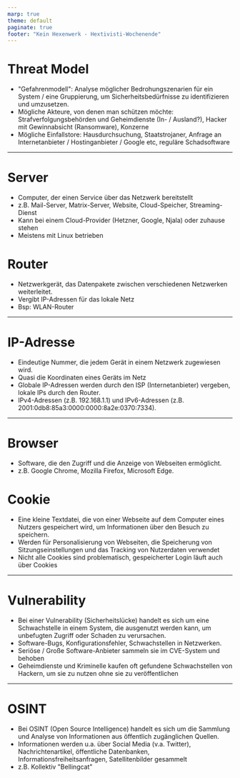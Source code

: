 ```yaml
---
marp: true
theme: default
paginate: true
footer: "Kein Hexenwerk - Hextivisti-Wochenende"
---
```


# Threat Model
- "Gefahrenmodell": Analyse möglicher Bedrohungszenarien für ein System / eine Gruppierung, um Sicherheitsbedürfnisse zu identifizieren und umzusetzen.
- Mögliche Akteure, von denen man schützen möchte: Strafverfolgungsbehörden und Geheimdienste (In- / Ausland?), Hacker mit Gewinnabsicht (Ransomware), Konzerne
- Mögliche Einfallstore: Hausdurchsuchung, Staatstrojaner, Anfrage an Internetanbieter / Hostinganbieter / Google etc, reguläre Schadsoftware

---

# Server

- Computer, der einen Service über das Netzwerk bereitstellt
- z.B. Mail-Server, Matrix-Server, Website, Cloud-Speicher, Streaming-Dienst
- Kann bei einem Cloud-Provider (Hetzner, Google, Njala) oder zuhause stehen
- Meistens mit Linux betrieben

# Router

- Netzwerkgerät, das Datenpakete zwischen verschiedenen Netzwerken weiterleitet.
- Vergibt IP-Adressen für das lokale Netz
- Bsp: WLAN-Router

---

# IP-Adresse

- Eindeutige Nummer, die jedem Gerät in einem Netzwerk zugewiesen wird.
- Quasi die Koordinaten eines Geräts im Netz
- Globale IP-Adressen werden durch den ISP (Internetanbieter) vergeben, lokale IPs durch den Router.
- IPv4-Adressen (z.B. 192.168.1.1) und IPv6-Adressen (z.B. 2001:0db8:85a3:0000:0000:8a2e:0370:7334).

---

# Browser

- Software, die den Zugriff und die Anzeige von Webseiten ermöglicht.
- z.B. Google Chrome, Mozilla Firefox, Microsoft Edge.

# Cookie
- Eine kleine Textdatei, die von einer Webseite auf dem Computer eines Nutzers gespeichert wird, um Informationen über den Besuch zu speichern.
- Werden für Personalisierung von Webseiten, die Speicherung von Sitzungseinstellungen und das Tracking von Nutzerdaten verwendet
- Nicht alle Cookies sind problematisch, gespeicherter Login läuft auch über Cookies

---

# Vulnerability
- Bei einer Vulnerability (Sicherheitslücke) handelt es sich um eine Schwachstelle in einem System, die ausgenutzt werden kann, um unbefugten Zugriff oder Schaden zu verursachen.
- Software-Bugs, Konfigurationsfehler, Schwachstellen in Netzwerken.
- Seriöse / Große Software-Anbieter sammeln sie im CVE-System und behoben
- Geheimdienste und Kriminelle kaufen oft gefundene Schwachstellen von Hackern, um sie zu nutzen ohne sie zu veröffentlichen 

---

# OSINT

- Bei OSINT (Open Source Intelligence) handelt es sich um die Sammlung und Analyse von Informationen aus öffentlich zugänglichen Quellen.
- Informationen werden u.a. über Social Media (v.a. Twitter), Nachrichtenartikel, öffentliche Datenbanken, Informationsfreiheitsanfragen, Satellitenbilder gesammelt 
- z.B. Kollektiv "Bellingcat"
